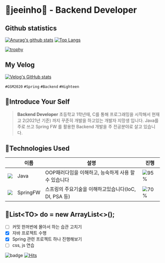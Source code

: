 # 🍦jeeinho🍦 - Backend Developer
## Github statistics
[![Anurag's github stats](https://github-readme-stats.vercel.app/api?username=key-del-jeeinho&show_icons=true&theme=vuefy)](https://github.com/key-del-jeeinho/github-readme-stats)
[![Top Langs](https://github-readme-stats.vercel.app/api/top-langs/?username=key-del-jeeinho&hide=r,jupyter%20notebook,c%23)](https://github.com/anuraghazra/github-readme-stats)

[![trophy](https://github-profile-trophy.vercel.app/?username=ryo-ma)](https://github.com/ryo-ma/github-profile-trophy)
## My Velog
[![Velog's GitHub stats](https://velog-readme-stats.vercel.app/api?name=xylopeofficial)](https://github.com/eungyeole/velog-readme-stats)

`#GSM2020` `#Spring` `#Backend` `#Highteen`

## 📗Introduce Your Self
> **Backend Developer**
> 초등학교 1학년때, C를 통해 프로그래밍을 시작해서 현재 고 2(2021년 기준) 까지 꾸준히 개발을 하고있는 개발자 지망생 입니다.
> Java를 주로 쓰고 Spring FW 를 활용한 Backend 개발을 주 전공분야로 살고 있습니다.

## 📘Technologies Used
||이름|설명|진행|
|---|---|---|---|
|![](https://img.icons8.com/color/24/000000/java-coffee-cup-logo.png)|Java|OOP패러다임을 이해하고, 능숙하게 사용 할 수 있습니다|![95%](https://progress-bar.dev/95)|
|![](https://img.icons8.com/color/24/000000/java-coffee-cup-logo.png)|SpringFW|스프링의 주요기술을 이해하고있습니다(IoC, DI, PSA 등)|![70%](https://progress-bar.dev/70)|

## 📙List\<TO> do = new ArrayList<>();
- [ ] 커밋 한꺼번에 몰아서 하는 습관 고치기
- [x] 자바 프로젝트 수행
- [x] Spring 관련 프로젝트 하나 진행해보기
- [ ] css, js 연습

![badge](https://img.shields.io/badge/github-GIVEME--STAR-red)
[![Hits](https://hits.seeyoufarm.com/api/count/incr/badge.svg?url=https%3A%2F%2Fgithub.com%2FDavidHabot&count_bg=%234FC83D&title_bg=%23555555&icon=&icon_color=%23E7E7E7&title=hits&edge_flat=false)](https://hits.seeyoufarm.com)
